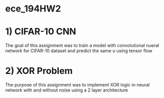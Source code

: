 # ece_194HW2

# 1) CIFAR-10 CNN
The goal of this assignment was to train a model with convolutional nueral network for CIFAR-10 dataset and predict the same u
using tensor flow

# 2) XOR Problem
The purpose of this assignment was to implement XOR logic in neural network with and without noise using a 2 layer architecture

